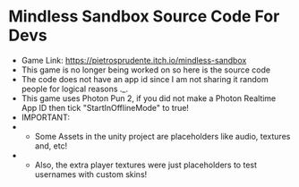 # Mindless Sandbox Source Code For Devs
 - Game Link: https://pietrosprudente.itch.io/mindless-sandbox
 - This game is no longer being worked on so here is the source code
 - The code does not have an app id since I am not sharing it random people for logical reasons ._.
 - This game uses Photon Pun 2, if you did not make a Photon Realtime App ID then tick "StartInOfflineMode" to true!
 - IMPORTANT:
 - - Some Assets in the unity project are placeholders like audio, textures and, etc!
 - - Also, the extra player textures were just placeholders to test usernames with custom skins!

